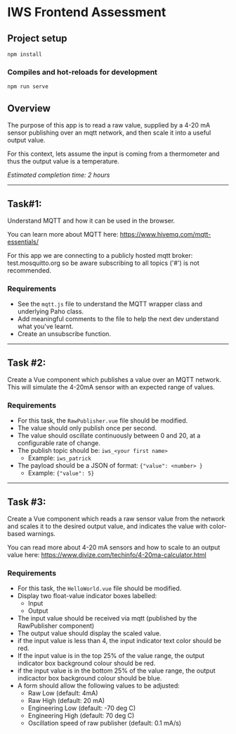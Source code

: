# IWS Frontend Assessment
## Project setup
```
npm install
```
### Compiles and hot-reloads for development
```
npm run serve
```
## Overview
The purpose of this app is to read a raw value, supplied by a 4-20 mA sensor publishing over an mqtt network, and then scale it into a useful output value.

For this context, lets assume the input is coming from a thermometer and thus the output value is a temperature.

*Estimated completion time: 2 hours*

---
## Task#1:
Understand MQTT and how it can be used in the browser.

You can learn more about MQTT here: https://www.hivemq.com/mqtt-essentials/

For this app we are connecting to a publicly hosted mqtt broker: test.mosquitto.org so be aware subscribing to all topics ('#') is not recommended.
### Requirements
- See the `mqtt.js` file to understand the MQTT wrapper class and underlying Paho class.
- Add meaningful comments to the file to help the next dev understand what you've learnt.
- Create an unsubscribe function.
---
## Task #2:
Create a Vue component which publishes a value over an MQTT network. This will simulate the 4-20mA sensor with an expected range of values.
### Requirements
- For this task, the `RawPublisher.vue` file should be modified.
- The value should only publish once per second.
- The value should oscillate continuously between 0 and 20, at a configurable rate of change.
- The publish topic should be: `iws_<your first name>`
   - Example: `iws_patrick`
- The payload should be a JSON of format: `{"value": <number> }`
   - Example: `{"value": 5}`
---
## Task #3:
Create a Vue component which reads a raw sensor value from the network and scales it to the desired output value, and indicates the value with color-based warnings.

You can read more about 4-20 mA sensors and how to scale to an output value here: https://www.divize.com/techinfo/4-20ma-calculator.html
### Requirements
- For this task, the `HelloWorld.vue` file should be modified.
- Display two float-value indicator boxes labelled:
   - Input
   - Output
- The input value should be received via mqtt (published by the RawPublisher component)
- The output value should display the scaled value.
- if the input value is less than 4, the input indicator text color should be red.
- If the input value is in the top 25% of the value range, the output indicator box background colour should be red.
- if the input value is in the bottom 25% of the value range, the output indicactor box background colour should be blue.
- A form should allow the following values to be adjusted:
	- Raw Low (default: 4mA)
	- Raw High (default: 20 mA)
	- Engineering Low (default: -70 deg C)
	- Engineering High (default: 70 deg C)
  - Oscillation speed  of raw publisher (default: 0.1 mA/s) 
